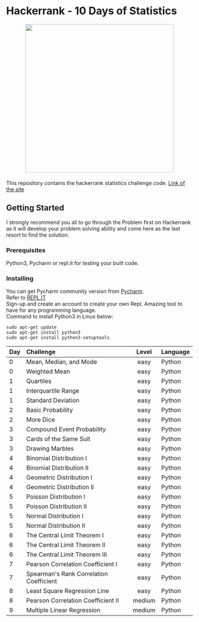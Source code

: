 # Hackerrank - 10 Days of Statistics 

<div style='float: center; text-align: center; margin-bottom: 20px'>
  <a href='https://www.hackerrank.com/msgrubler' target="_blank">
  <img width="400px" src="https://blog.hackerrank.com/wp-content/uploads/2017/04/logo_HRwordmark2700x670_2-1.png" />
  </a>
</div>

This repository contains the hackerrank statistics challenge code.
[Link of the site](https://www.hackerrank.com/domains/tutorials/10-days-of-statistics)


## Getting Started

I strongly recommend you all to go through the Problem first on Hackerrank as it will develop your problem solving ability and come here as the last resort to find the solution.
### Prerequisites

Python3, Pycharm or repl.it for testing your built code.


### Installing

You can get Pycharm community version from [Pycharm](https://www.jetbrains.com/pycharm/).<br />
Refer to [REPL.IT](https://repl.it/)<br/>
Sign-up and create an account to create your own Repl. Amazing tool to have for any programming language.<br/>
Command to install Python3 in Linux below:
 
```
sudo apt-get update
sudo apt-get install python3
sudo apt-get install python3-setuptools
```


| Day           | Challenge                               | Level | Language|
| :------------ |:--------------------------------------- |:-----:|:-----|
| 0             | Mean, Median, and Mode                  | easy  |Python|
| 0             | Weighted Mean                           | easy  |Python|
| 1             | Quartiles                               | easy  |Python|
| 1             | Interquartile Range                     | easy  |Python|
| 1             | Standard Deviation                      | easy  |Python|
| 2             | Basic Probability                       | easy  |Python|
| 2             | More Dice                               | easy  |Python|
| 3             | Compound Event Probability              | easy  |Python|
| 3             | Cards of the Same Suit                  | easy  |Python|
| 3             | Drawing Marbles                         | easy  |Python|
| 4             | Binomial Distribution I                 | easy  |Python|
| 4             | Binomial Distribution II                | easy  |Python|
| 4             | Geometric Distribution I                | easy  |Python|
| 4             | Geometric Distribution II               | easy  |Python|
| 5             | Poisson Distribution I                  | easy  |Python|
| 5             | Poisson Distribution II                 | easy  |Python|
| 5             | Normal Distribution I                   | easy  |Python|
| 5             | Normal Distribution II                  | easy  |Python|
| 6             | The Central Limit Theorem I             | easy  |Python|
| 6             | The Central Limit Theorem II            | easy  |Python|
| 6             | The Central Limit Theorem III           | easy  |Python|
| 7             | Pearson Correlation Coefficient I       | easy  |Python|
| 7             | Spearman's Rank Correlation Coefficient | easy  |Python|
| 8             | Least Square Regression Line            | easy  |Python|
| 8             | Pearson Correlation Coefficient II      | medium|Python|
| 9             | Multiple Linear Regression              | medium|Python|

